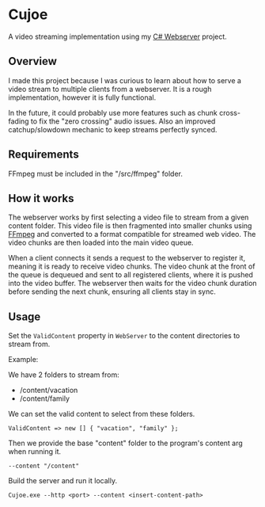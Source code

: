 # Cujoe

A video streaming implementation using my [C# Webserver](https://github.com/JonathanPaugh/CSharpWebServer) project.

## Overview

I made this project because I was curious to learn about how to serve a video stream to multiple clients from a webserver. It is a rough implementation, however it is fully functional.

In the future, it could probably use more features such as chunk cross-fading to fix the "zero crossing" audio issues. Also an improved catchup/slowdown mechanic to keep streams perfectly synced.

## Requirements

FFmpeg must be included in the "/src/ffmpeg" folder.

## How it works

The webserver works by first selecting a video file to stream from a given content folder. This video file is then fragmented into smaller chunks using [FFmpeg](https://ffmpeg.org/) and converted to a format compatible for streamed web video. The video chunks are then loaded into the main video queue.

When a client connects it sends a request to the webserver to register it, meaning it is ready to receive video chunks. The video chunk at the front of the queue is dequeued and sent to all registered clients, where it is pushed into the video buffer. The webserver then waits for the video chunk duration before sending the next chunk, ensuring all clients stay in sync.

## Usage

Set the `ValidContent` property in `WebServer` to the content directories to stream from.

Example:

We have 2 folders to stream from:

- /content/vacation
- /content/family

We can set the valid content to select from these folders.

`ValidContent => new [] { "vacation", "family" };`

Then we provide the base "content" folder to the program's content arg when running it.

`--content "/content"`

Build the server and run it locally.

`Cujoe.exe --http <port> --content <insert-content-path>`
